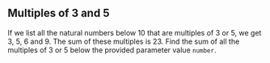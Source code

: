 ## Multiples of 3 and 5

If we list all the natural numbers below 10 that are multiples of 3 or 5, we get 3, 5, 6 and 9.
The sum of these multiples is 23. Find the sum of all the multiples of 3 or 5 below the
provided parameter value `number`.
